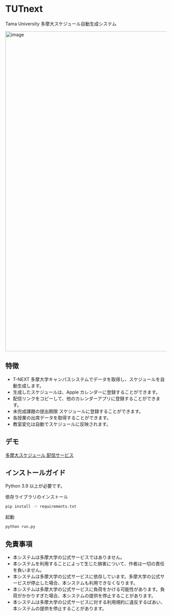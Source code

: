# TUTnext

Tama University 多摩大スケジュール自動生成システム

<img width="1000" alt="image" src="https://github.com/user-attachments/assets/ab58cabe-f529-4a32-a433-0178adea3a10">

## 特徴

- T-NEXT 多摩大学キャンパスシステムでデータを取得し、スケジュールを自動生成します。
- 生成したスケジュールは、Apple カレンダーに登録することができます。
- 配信リンクをコピーして、他のカレンダーアプリに登録することができます。
- 未完成課題の提出期限 スケジュールに登録することができます。
- 各授業の出席データを取得することができます。
- 教室変化は自動でスケジュールに反映されます。

## デモ

[多摩大スケジュール 配信サービス](https://tama.qaq.tw/)

## インストールガイド

Python 3.9 以上が必要です。

依存ライブラリのインストール

```bash
pip install -r requirements.txt
```

起動

```bash
python run.py
```

## 免責事項

- 本システムは多摩大学の公式サービスではありません。
- 本システムを利用することによって生じた損害について、作者は一切の責任を負いません。
- 本システムは多摩大学の公式サービスに依存しています。多摩大学の公式サービスが停止した場合、本システムも利用できなくなります。
- 本システムは多摩大学の公式サービスに負荷をかける可能性があります。負荷がかかりすぎた場合、本システムの提供を停止することがあります。
- 本システムは多摩大学の公式サービスに対する利用規約に違反するばあい、本システムの提供を停止することがあります。
